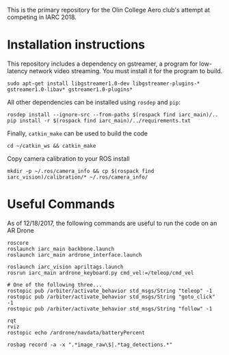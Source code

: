 This is the primary repository for the Olin College Aero club's attempt at competing in IARC 2018.

# Installation instructions

This repository includes a dependency on gstreamer, a program for low-latency network video streaming. You must install it for the program to build.

    sudo apt-get install libgstreamer1.0-dev libgstreamer-plugins-* gstreamer1.0-libav* gstreamer1.0-plugins*
  
All other dependencies can be installed using `rosdep` and `pip`:

    rosdep install --ignore-src --from-paths $(rospack find iarc_main)/..
    pip install -r $(rospack find iarc_main)/../requirements.txt

Finally, `catkin_make` can be used to build the code

    cd ~/catkin_ws && catkin_make

Copy camera calibration to your ROS install

    mkdir -p ~/.ros/camera_info && cp $(rospack find iarc_vision)/calibration/* ~/.ros/camera_info/

# Useful Commands
As of 12/18/2017, the following commands are useful to run the code on an AR Drone

	roscore
	roslaunch iarc_main backbone.launch
	roslaunch iarc_main ardrone_interface.launch
	
	roslaunch iarc_vision apriltags.launch
	rosrun iarc_main ardrone_keyboard.py cmd_vel:=/teleop/cmd_vel

	# One of the following three...
	rostopic pub /arbiter/activate_behavior std_msgs/String "teleop" -1
	rostopic pub /arbiter/activate_behavior std_msgs/String "goto_click" -1
	rostopic pub /arbiter/activate_behavior std_msgs/String "follow" -1
	
	rqt
	rviz
	rostopic echo /ardrone/navdata/batteryPercent

	rosbag record -a -x ".*image_raw\$|.*tag_detections.*"

